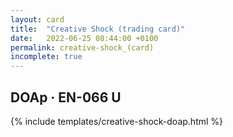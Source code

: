 ```yaml
---
layout: card
title:  "Creative Shock (trading card)"
date:   2022-06-25 08:44:00 +0100
permalink: creative-shock_(card)
incomplete: true
---
```


## DOAp &middot; EN-066 U

{% include templates/creative-shock-doap.html %}